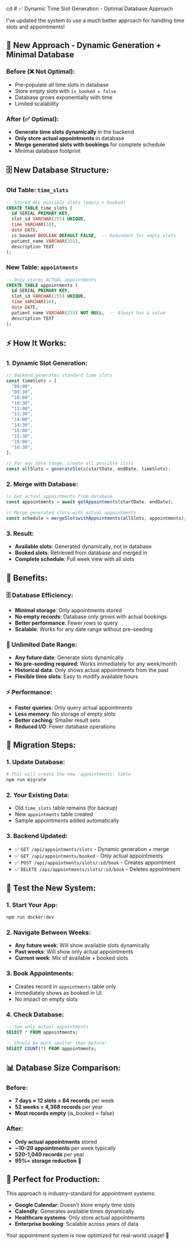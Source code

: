 cd # ✅ Dynamic Time Slot Generation - Optimal Database Approach

I've updated the system to use a much better approach for handling time slots and appointments!

## 🎯 **New Approach - Dynamic Generation + Minimal Database**

### **Before (❌ Not Optimal):**

- Pre-populate all time slots in database
- Store empty slots with `is_booked = false`
- Database grows exponentially with time
- Limited scalability

### **After (✅ Optimal):**

- **Generate time slots dynamically** in the backend
- **Only store actual appointments** in database
- **Merge generated slots with bookings** for complete schedule
- Minimal database footprint

## 🗄️ **New Database Structure:**

### **Old Table:** `time_slots`

```sql
-- Stored ALL possible slots (empty + booked)
CREATE TABLE time_slots (
  id SERIAL PRIMARY KEY,
  slot_id VARCHAR(255) UNIQUE,
  time VARCHAR(10),
  date DATE,
  is_booked BOOLEAN DEFAULT FALSE,  -- Redundant for empty slots
  patient_name VARCHAR(255),
  description TEXT
);
```

### **New Table:** `appointments`

```sql
-- Only stores ACTUAL appointments
CREATE TABLE appointments (
  id SERIAL PRIMARY KEY,
  slot_id VARCHAR(255) UNIQUE,
  time VARCHAR(10),
  date DATE,
  patient_name VARCHAR(255) NOT NULL,  -- Always has a value
  description TEXT
);
```

## ⚡ **How It Works:**

### **1. Dynamic Slot Generation:**

```javascript
// Backend generates standard time slots
const timeSlots = [
  "09:00",
  "09:30",
  "10:00",
  "10:30",
  "11:00",
  "11:30",
  "14:00",
  "14:30",
  "15:00",
  "15:30",
  "16:00",
  "16:30",
];

// For any date range, create all possible slots
const allSlots = generateSlots(startDate, endDate, timeSlots);
```

### **2. Merge with Database:**

```javascript
// Get actual appointments from database
const appointments = await getAppointments(startDate, endDate);

// Merge generated slots with actual appointments
const schedule = mergeSlotswithAppointments(allSlots, appointments);
```

### **3. Result:**

- **Available slots**: Generated dynamically, not in database
- **Booked slots**: Retrieved from database and merged in
- **Complete schedule**: Full week view with all slots

## 🚀 **Benefits:**

### **🗄️ Database Efficiency:**

- **Minimal storage**: Only appointments stored
- **No empty records**: Database only grows with actual bookings
- **Better performance**: Fewer rows to query
- **Scalable**: Works for any date range without pre-seeding

### **📅 Unlimited Date Range:**

- **Any future date**: Generate slots dynamically
- **No pre-seeding required**: Works immediately for any week/month
- **Historical data**: Only shows actual appointments from the past
- **Flexible time slots**: Easy to modify available hours

### **⚡ Performance:**

- **Faster queries**: Only query actual appointments
- **Less memory**: No storage of empty slots
- **Better caching**: Smaller result sets
- **Reduced I/O**: Fewer database operations

## 🔄 **Migration Steps:**

### **1. Update Database:**

```bash
# This will create the new 'appointments' table
npm run migrate
```

### **2. Your Existing Data:**

- Old `time_slots` table remains (for backup)
- New `appointments` table created
- Sample appointments added automatically

### **3. Backend Updated:**

- ✅ `GET /api/appointments/slots` - Dynamic generation + merge
- ✅ `GET /api/appointments/booked` - Only actual appointments
- ✅ `POST /api/appointments/slots/:id/book` - Creates appointment
- ✅ `DELETE /api/appointments/slots/:id/book` - Deletes appointment

## 🧪 **Test the New System:**

### **1. Start Your App:**

```bash
npm run docker:dev
```

### **2. Navigate Between Weeks:**

- **Any future week**: Will show available slots dynamically
- **Past weeks**: Will show only actual appointments
- **Current week**: Mix of available + booked slots

### **3. Book Appointments:**

- Creates record in `appointments` table only
- Immediately shows as booked in UI
- No impact on empty slots

### **4. Check Database:**

```sql
-- See only actual appointments
SELECT * FROM appointments;

-- Should be much smaller than before!
SELECT COUNT(*) FROM appointments;
```

## 📊 **Database Size Comparison:**

### **Before:**

- **7 days × 12 slots = 84 records** per week
- **52 weeks = 4,368 records** per year
- **Most records empty** (is_booked = false)

### **After:**

- **Only actual appointments** stored
- **~10-20 appointments** per week typically
- **520-1,040 records** per year
- **95%+ storage reduction** 🎯

## 🎯 **Perfect for Production:**

This approach is industry-standard for appointment systems:

- **Google Calendar**: Doesn't store empty time slots
- **Calendly**: Generates available times dynamically
- **Healthcare systems**: Only store actual appointments
- **Enterprise booking**: Scalable across years of data

Your appointment system is now optimized for real-world usage! 🚀
